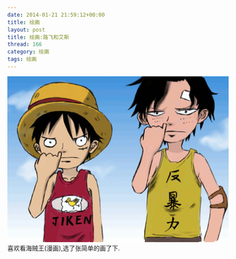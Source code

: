 ```yaml
---
date: 2014-01-21 21:59:12+00:00
title: 绘画
layout: post
title: 绘画:路飞和艾斯
thread: 166
category: 绘画
tags: 绘画 
---
```

<div id="draw"><img src="/media/draw/image/2014-01-21.gif" alt="路飞和艾斯"></div>
喜欢看海贼王(漫画),选了张简单的画了下.
